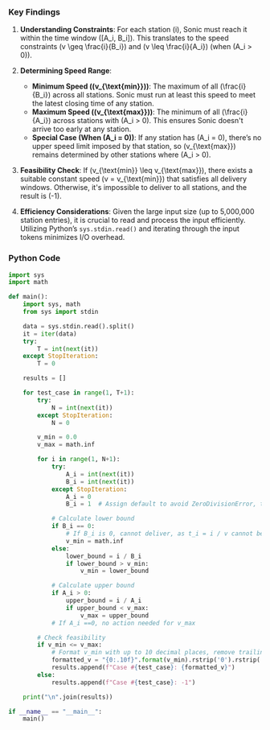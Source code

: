 ### Key Findings

1. **Understanding Constraints**: For each station \(i\), Sonic must reach it within the time window \([A_i, B_i]\). This translates to the speed constraints \(v \geq \frac{i}{B_i}\) and \(v \leq \frac{i}{A_i}\) (when \(A_i > 0\)).

2. **Determining Speed Range**:
   - **Minimum Speed (\(v_{\text{min}}\))**: The maximum of all \(\frac{i}{B_i}\) across all stations. Sonic must run at least this speed to meet the latest closing time of any station.
   - **Maximum Speed (\(v_{\text{max}}\))**: The minimum of all \(\frac{i}{A_i}\) across stations with \(A_i > 0\). This ensures Sonic doesn't arrive too early at any station.
   - **Special Case (When \(A_i = 0\))**: If any station has \(A_i = 0\), there’s no upper speed limit imposed by that station, so \(v_{\text{max}}\) remains determined by other stations where \(A_i > 0\).

3. **Feasibility Check**: If \(v_{\text{min}} \leq v_{\text{max}}\), there exists a suitable constant speed \(v = v_{\text{min}}\) that satisfies all delivery windows. Otherwise, it's impossible to deliver to all stations, and the result is \(-1\).

4. **Efficiency Considerations**: Given the large input size (up to 5,000,000 station entries), it is crucial to read and process the input efficiently. Utilizing Python’s `sys.stdin.read()` and iterating through the input tokens minimizes I/O overhead.

### Python Code

```python
import sys
import math

def main():
    import sys, math
    from sys import stdin

    data = sys.stdin.read().split()
    it = iter(data)
    try:
        T = int(next(it))
    except StopIteration:
        T = 0

    results = []

    for test_case in range(1, T+1):
        try:
            N = int(next(it))
        except StopIteration:
            N = 0

        v_min = 0.0
        v_max = math.inf

        for i in range(1, N+1):
            try:
                A_i = int(next(it))
                B_i = int(next(it))
            except StopIteration:
                A_i = 0
                B_i = 1  # Assign default to avoid ZeroDivisionError, though per constraints should not happen

            # Calculate lower bound
            if B_i == 0:
                # If B_i is 0, cannot deliver, as t_i = i / v cannot be <=0
                v_min = math.inf
            else:
                lower_bound = i / B_i
                if lower_bound > v_min:
                    v_min = lower_bound

            # Calculate upper bound
            if A_i > 0:
                upper_bound = i / A_i
                if upper_bound < v_max:
                    v_max = upper_bound
            # If A_i ==0, no action needed for v_max

        # Check feasibility
        if v_min <= v_max:
            # Format v_min with up to 10 decimal places, remove trailing zeros and dot if needed
            formatted_v = "{0:.10f}".format(v_min).rstrip('0').rstrip('.') if '.' in "{0:.10f}".format(v_min) else "{0:.10f}".format(v_min)
            results.append(f"Case #{test_case}: {formatted_v}")
        else:
            results.append(f"Case #{test_case}: -1")

    print("\n".join(results))

if __name__ == "__main__":
    main()
```